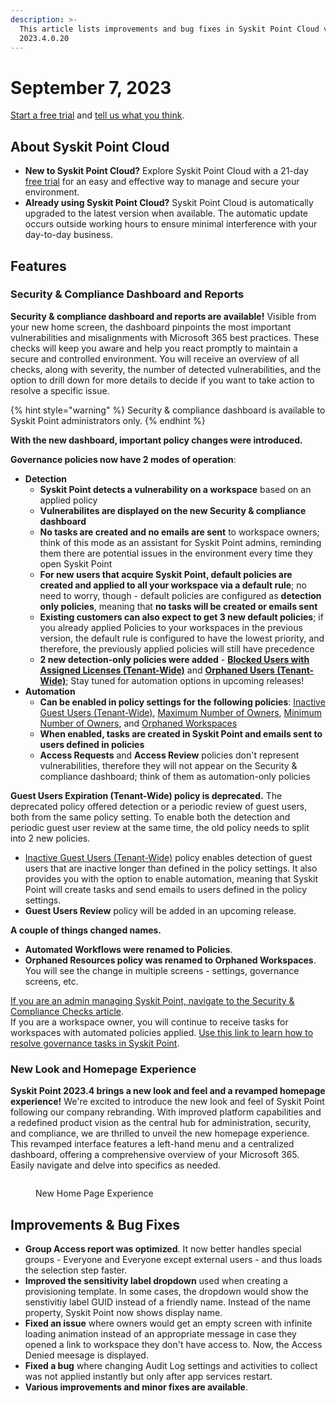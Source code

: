 ```yaml
---
description: >-
  This article lists improvements and bug fixes in Syskit Point Cloud version
  2023.4.0.20
---
```


# September 7, 2023

[Start a free trial](https://www.syskit.com/products/point/free-trial/) and [tell us what you think](https://www.syskit.com/company/contact-us/).

## About Syskit Point Cloud

* **New to Syskit Point Cloud?** Explore Syskit Point Cloud with a 21-day [free trial](https://www.syskit.com/products/point/free-trial/) for an easy and effective way to manage and secure your environment.
* **Already using Syskit Point Cloud?** Syskit Point Cloud is automatically upgraded to the latest version when available. The automatic update occurs outside working hours to ensure minimal interference with your day-to-day business.

## Features

### Security & Compliance Dashboard and Reports

**Security & compliance dashboard and reports are available!** Visible from your new home screen, the dashboard pinpoints the most important vulnerabilities and misalignments with Microsoft 365 best practices. These checks will keep you aware and help you react promptly to maintain a secure and controlled environment. You will receive an overview of all checks, along with severity, the number of detected vulnerabilities, and the option to drill down for more details to decide if you want to take action to resolve a specific issue.

{% hint style="warning" %} 
Security & compliance dashboard is available to Syskit Point administrators only.
{% endhint %}

**With the new dashboard, important policy changes were introduced.**

**Governance policies now have 2 modes of operation**:
* **Detection**
  * **Syskit Point detects a vulnerability on a workspace** based on an applied policy
  * **Vulnerabilites are displayed on the new Security & compliance dashboard**
  * **No tasks are created and no emails are sent** to workspace owners; think of this mode as an assistant for Syskit Point admins, reminding them there are potential issues in the environment every time they open Syskit Point
  * **For new users that acquire Syskit Point, default policies are created and applied to all your workspace via a default rule**; no need to worry, though - default policies are configured as **detection only policies**, meaning that **no tasks will be created or emails sent**
  * **Existing customers can also expect to get 3 new default policies**; if you already applied Policies to your workspaces in the previous version, the default rule is configured to have the lowest priority, and therefore, the previously applied policies will still have precedence
  * **2 new detection-only policies were added** - **[Blocked Users with Assigned Licenses (Tenant-Wide)](../../governance-and-automation/security-compliance-checks/blocked-users-assigned-license.md)** and **[Orphaned Users (Tenant-Wide)](../../governance-and-automation/security-compliance-checks/orphaned-users.md)**; Stay tuned for automation options in upcoming releases! 
* **Automation** 
  * **Can be enabled in policy settings for the following policies**: [Inactive Guest Users (Tenant-Wide)](../../governance-and-automation/security-compliance-checks/inactive-guest-users.md), [Maximum Number of Owners](../../governance-and-automation/security-compliance-checks/workspaces-too-many-owners.md), [Minimum Number of Owners](../../governance-and-automation/security-compliance-checks/workspaces-not-enough-owners.md), and [Orphaned Workspaces](../../governance-and-automation/security-compliance-checks/orphaned-workspaces.md)
  * **When enabled, tasks are created in Syskit Point and emails sent to users defined in policies**
  * **Access Requests** and **Access Review** policies don't represent vulnerabilities, therefore they will not appear on the Security & compliance dashboard; think of them as automation-only policies

**Guest Users Expiration (Tenant-Wide) policy is deprecated.**
The deprecated policy offered detection or a periodic review of guest users, both from the same policy setting. To enable both the detection and periodic guest user review at the same time, the old policy needs to split into 2 new policies.
* [Inactive Guest Users (Tenant-Wide)](../../governance-and-automation/security-compliance-checks/inactive-guest-users.md) policy enables detection of guest users that are inactive longer than defined in the policy settings. It also provides you with the option to enable automation, meaning that Syskit Point will create tasks and send emails to users defined in the policy settings.
* **Guest Users Review** policy will be added in an upcoming release. 

**A couple of things changed names.**
* **Automated Workflows were renamed to Policies**. 
* **Orphaned Resources policy was renamed to Orphaned Workspaces**. 
You will see the change in multiple screens - settings, governance screens, etc.

[If you are an admin managing Syskit Point, navigate to the Security & Compliance Checks article](../../governance-and-automation/security-compliance-checks/security-compliance-checks.md). \
If you are a workspace owner, you will continue to receive tasks for workspaces with automated policies applied. [Use this link to learn how to resolve governance tasks in Syskit Point](../../point-collaborators/resolve-governance-tasks/my-tasks.md).

### New Look and Homepage Experience
**Syskit Point 2023.4 brings a new look and feel and a revamped homepage experience!** 
We're excited to introduce the new look and feel of Syskit Point following our company rebranding. With improved platform capabilities and a redefined product vision as the central hub for administration, security, and compliance, we are thrilled to unveil the new homepage experience. This revamped interface features a left-hand menu and a centralized dashboard, offering a comprehensive overview of your Microsoft 365. Easily navigate and delve into specifics as needed.

<figure><img src="../../.gitbook/assets/newHomepagev2.gif" alt=""><figcaption><p>New Home Page Experience</p></figcaption></figure>

## Improvements & Bug Fixes

* **Group Access report was optimized**. It now better handles special groups - Everyone and Everyone except external users - and thus loads the selection step faster.
* **Improved the sensitivity label dropdown** used when creating a provisioning template. In some cases, the dropdown would show the senstivitiy label GUID instead of a friendly name. Instead of the name property, Syskit Point now shows display name.
* **Fixed an issue** where owners would get an empty screen with infinite loading animation instead of an appropriate message in case they opened a link to workspace they don't have access to. Now, the Access Denied meesage is displayed.
* **Fixed a bug** where changing Audit Log settings and activities to collect was not applied instantly but only after app services restart.
* **Various improvements and minor fixes are available**.
